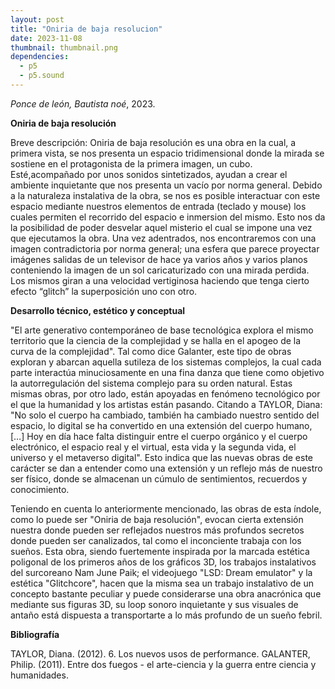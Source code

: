 ```yaml
---
layout: post
title: "Oniria de baja resolucion"
date: 2023-11-08
thumbnail: thumbnail.png
dependencies:
  - p5
  - p5.sound
---
```


<div id="div-sketch">
  <script type="text/javascript" src="sketch.js"></script>
</div>

_Ponce de león, Bautista noé_, 2023.

**Oniria de baja resolución**

Breve descripción:  Oniria de baja resolución es una obra en la cual, a primera vista, se nos presenta un espacio tridimensional donde la mirada se sostiene en el protagonista de la primera imagen, un cubo. Esté,acompañado por unos sonidos sintetizados, ayudan a crear el ambiente inquietante que nos presenta un vacío por norma general.  Debido a la naturaleza instalativa de la obra, se nos es posible interactuar con este espacio mediante nuestros elementos de entrada (teclado y mouse) los cuales permiten el recorrido del espacio e inmersion del mismo.
Esto nos da la posibilidad de poder desvelar aquel misterio el cual se impone una vez que ejecutamos la obra. Una vez adentrados, nos encontraremos con una imagen contradictoria por norma general; una esfera que parece proyectar imágenes salidas de un televisor de hace ya varios años y varios planos conteniendo la imagen de un sol caricaturizado con una mirada perdida. Los mismos giran a una velocidad vertiginosa haciendo que tenga cierto efecto “glitch” la superposición uno con otro.

**Desarrollo técnico, estético y conceptual**

"El arte generativo contemporáneo de base tecnológica explora el mismo territorio que la ciencia de la complejidad y se halla en el apogeo de la curva de la complejidad". Tal como dice Galanter, este tipo de obras exploran y abarcan aquella sutileza de los sistemas complejos, la cual cada parte interactúa minuciosamente en una fina danza que tiene como objetivo la autorregulación del sistema complejo para su orden natural. Estas mismas obras, por otro lado, están apoyadas en fenómeno tecnológico por el que la humanidad y los artistas están pasando. Citando a TAYLOR, Diana: "No solo el cuerpo ha cambiado, también ha cambiado nuestro sentido del espacio, lo digital se ha convertido en una extensión del cuerpo humano, […] Hoy en día hace falta distinguir entre el cuerpo orgánico y el cuerpo electrónico, el espacio real y el virtual, esta vida y la segunda vida, el universo y el metaverso digital". Esto indica que las nuevas obras de este carácter se dan a entender como una extensión y un reflejo más de nuestro ser físico, donde se almacenan un cúmulo de sentimientos, recuerdos y conocimiento.

Teniendo en cuenta lo anteriormente mencionado, las obras de esta índole, como lo puede ser "Oniria de baja resolución", evocan cierta extensión nuestra donde pueden ser reflejados nuestros más profundos secretos donde pueden ser  canalizados, tal como el inconciente trabaja con los sueños. Esta obra, siendo fuertemente inspirada por la marcada estética poligonal de los primeros años de los gráficos 3D, los trabajos instalativos del surcoreano Nam June Paik; el videojuego "LSD: Dream emulator" y la estética "Glitchcore", hacen que la misma sea un trabajo instalativo de un concepto bastante peculiar y puede considerarse una obra anacrónica que mediante sus figuras 3D, su loop sonoro inquietante y sus visuales de antaño está dispuesta a transportarte a lo más profundo de un sueño febril.

**Bibliografía**

TAYLOR, Diana. (2012). 6. Los nuevos usos de performance.
GALANTER, Philip. (2011). Entre dos fuegos - el arte-ciencia y la guerra entre ciencia y humanidades.